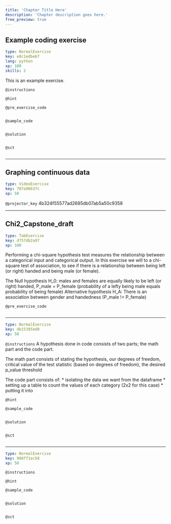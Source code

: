 ```yaml
---
title: 'Chapter Title Here'
description: 'Chapter description goes here.'
free_preview: true
---
```


## Example coding exercise

```yaml
type: NormalExercise
key: e8c1edbe67
lang: python
xp: 100
skills: 2
```

This is an example exercise.

`@instructions`


`@hint`


`@pre_exercise_code`
```{python}

```

`@sample_code`
```{python}

```

`@solution`
```{python}

```

`@sct`
```{python}

```

---

## Graphing continuous data

```yaml
type: VideoExercise
key: 787a96637c
xp: 50
```

`@projector_key`
4b324f55577ad2685db07ab5a50c9358

---

## Chi2_Capstone_draft

```yaml
type: TabExercise
key: d757db2a97
xp: 100
```

Performing a chi-square hypothesis test measures the relationship between a categorical input and categorical output. In this exercise we will to a chi-square test of association, to see if there is a relationship between being left (or right) handed and being male (or female).

The Null hypothesis H_0: males and females are equally likely to be left (or right) handed, P_male = P_female (probability of a lefty being male equals probability of being female)
Alternative hypothesis H_A: There is an association  between gender and handedness (P_male != P_female)

`@pre_exercise_code`
```{python}

```

***

```yaml
type: NormalExercise
key: db15395ed0
xp: 50
```

`@instructions`
A hypothesis done in code consists of two parts; the math part and the code part.

The math part consists of stating the hypothesis, our degrees of freedom, critical value of the test statistic (based on degrees of freedom), the desired p_value threshold

The code part consists of:
	* isolating the data we want from the dataframe
    * setting up a table to count the values of each category (2x2 for this case)
    * putting it into

`@hint`


`@sample_code`
```{python}

```

`@solution`
```{python}

```

`@sct`
```{python}

```

***

```yaml
type: NormalExercise
key: 908ff1ec58
xp: 50
```

`@instructions`


`@hint`


`@sample_code`
```{python}

```

`@solution`
```{python}

```

`@sct`
```{python}

```
